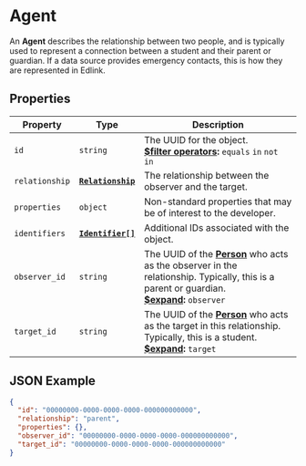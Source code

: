 # Agent
An **Agent** describes the relationship between two people, and is typically used to represent a connection between a
student and their parent or guardian. If a data source provides emergency contacts, this is how they are
represented in Edlink.

## Properties
| Property | Type | Description |
| -------- | ---- | ----------- |
| `id` | `string` | The UUID for the object.<br/>**[$filter operators](../../../../guides/v2.0/filtering-results):** `equals` `in` `not in` |
| `relationship` | **[`Relationship`](enums/relationship)** | The relationship between the observer and the target. |
| `properties` | `object` | Non-standard properties that may be of interest to the developer. |
| `identifiers` | **[`Identifier[]`](identifier)** | Additional IDs associated with the object. |
| `observer_id` | `string` | The UUID of the **[Person](person)** who acts as the observer in the relationship. Typically, this is a parent or guardian.<br/>**[$expand](../../../../guides/v2.0/expanding-results):** `observer` |
| `target_id` | `string` | The UUID of the **[Person](person)** who acts as the target in this relationship. Typically, this is a student.<br/>**[$expand](../../../../guides/v2.0/expanding-results):** `target`

## JSON Example
```json
{
  "id": "00000000-0000-0000-0000-000000000000",
  "relationship": "parent",
  "properties": {},
  "observer_id": "00000000-0000-0000-0000-000000000000",
  "target_id": "00000000-0000-0000-0000-000000000000"
}
```

